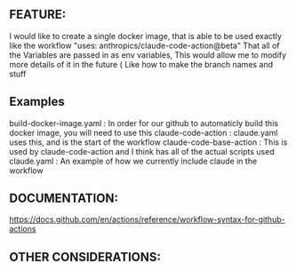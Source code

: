 ## FEATURE:

I would like to create a single docker image, that is able to be used exactly like the workflow "uses: anthropics/claude-code-action@beta" That all of the Variables are passed in as env variables, This would allow me to modify more details of it in the future ( Like how to make the branch names and stuff

## Examples

build-docker-image.yaml : In order for our github to automaticly build this docker image, you will need to use this
claude-code-action : claude.yaml uses this, and is the start of the workflow
claude-code-base-action : This is used by claude-code-action and I think has all of the actual scripts used
claude.yaml : An example of how we currently include claude in the workflow

## DOCUMENTATION:
https://docs.github.com/en/actions/reference/workflow-syntax-for-github-actions

## OTHER CONSIDERATIONS:

